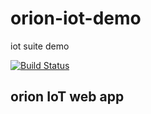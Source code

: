 # orion-iot-demo
iot suite demo

[![Build Status](https://travis-ci.org/anothergitdev/orion-iot-demo.svg?branch=master)](https://travis-ci.org/anothergitdev/orion-iot-demo)

## orion IoT web app
